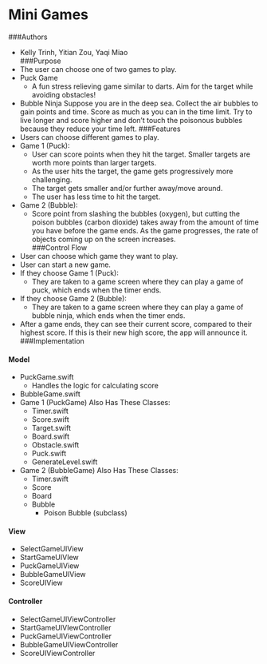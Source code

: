 # Mini Games
###Authors
* Kelly Trinh, Yitian Zou, Yaqi Miao  
###Purpose
* The user can choose one of two games to play.
* Puck Game
    * A fun stress relieving game similar to darts. Aim for the target while avoiding obstacles! 
* Bubble Ninja
Suppose you are in the deep sea. Collect the air bubbles to gain points and time. Score as much as you can in the time limit. Try to live longer and score higher and don’t touch the poisonous bubbles because they reduce your time left.
###Features
* Users can choose different games to play.
* Game 1 (Puck):
    * User can score points when they hit the target. Smaller targets are worth more points than larger targets.
    * As the user hits the target, the game gets progressively more challenging.
    * The target gets smaller and/or further away/move around. 
    * The user has less time to hit the target.
* Game 2 (Bubble):
    * Score point from slashing the bubbles (oxygen), but cutting the poison bubbles (carbon dioxide) takes away from the amount of time you have before the game ends. As the game progresses, the rate of objects coming up on the screen increases.  
###Control Flow
* User can choose which game they want to play.
* User can start a new game.
* If they choose Game 1 (Puck):
    * They are taken to a game screen where they can play a game of puck, which ends when the timer ends. 
* If they choose Game 2 (Bubble):
    * They are taken to a game screen where they can play a game of bubble ninja, which ends when the timer ends.
* After a game ends, they can see their current score, compared to their highest score. If this is their new high score, the app will announce it.  
###Implementation

#### Model
* PuckGame.swift
    * Handles the logic for calculating score
* BubbleGame.swift
* Game 1 (PuckGame) Also Has These Classes:
    * Timer.swift
    * Score.swift
    * Target.swift
    * Board.swift
    * Obstacle.swift
    * Puck.swift
    * GenerateLevel.swift
* Game 2 (BubbleGame) Also Has These Classes:
    * Timer.swift
    * Score
    * Board
    * Bubble
        * Poison Bubble (subclass)
#### View
* SelectGameUIView
* StartGameUIVIew
* PuckGameUIView
* BubbleGameUIView
* ScoreUIView
#### Controller
* SelectGameUIViewController
* StartGameUIVIewController
* PuckGameUIViewController
* BubbleGameUIViewController
* ScoreUIViewController


